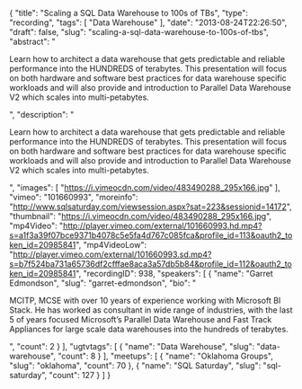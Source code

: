 {
  "title": "Scaling a SQL Data Warehouse to 100s of TBs",
  "type": "recording",
  "tags": [
    "Data Warehouse"
  ],
  "date": "2013-08-24T22:26:50",
  "draft": false,
  "slug": "scaling-a-sql-data-warehouse-to-100s-of-tbs",
  "abstract": "<p>Learn how to architect a data warehouse that gets predictable and reliable performance into the HUNDREDS of terabytes. This presentation will focus on both hardware and software best practices for data warehouse specific workloads and will also provide and introduction to Parallel Data Warehouse V2 which scales into multi-petabytes.</p>",
  "description": "<p>Learn how to architect a data warehouse that gets predictable and reliable performance into the HUNDREDS of terabytes. This presentation will focus on both hardware and software best practices for data warehouse specific workloads and will also provide and introduction to Parallel Data Warehouse V2 which scales into multi-petabytes.</p>",
  "images": [
    "https://i.vimeocdn.com/video/483490288_295x166.jpg"
  ],
  "vimeo": "101660993",
  "moreinfo": "http://www.sqlsaturday.com/viewsession.aspx?sat=223&sessionid=14172",
  "thumbnail": "https://i.vimeocdn.com/video/483490288_295x166.jpg",
  "mp4Video": "http://player.vimeo.com/external/101660993.hd.mp4?s=a1f3a39f07bce9371b4078c5e5fa4d767c085fca&profile_id=113&oauth2_token_id=20985841",
  "mp4VideoLow": "http://player.vimeo.com/external/101660993.sd.mp4?s=b7f524ba731a65736df2cfffae8aca3a57db5b84&profile_id=112&oauth2_token_id=20985841",
  "recordingID": 938,
  "speakers": [
    {
      "name": "Garret Edmondson",
      "slug": "garret-edmondson",
      "bio": "<p>MCITP, MCSE with over 10 years of experience working with Microsoft BI Stack. He has worked as consultant in wide range of industries, with the last 5 of years focused Microsoft’s Parallel Data Warehouse and Fast Track Appliances for large scale data warehouses into the hundreds of terabytes. </p>",
      "count": 2
    }
  ],
  "ugtvtags": [
    {
      "name": "Data Warehouse",
      "slug": "data-warehouse",
      "count": 8
    }
  ],
  "meetups": [
    {
      "name": "Oklahoma Groups",
      "slug": "oklahoma",
      "count": 70
    },
    {
      "name": "SQL Saturday",
      "slug": "sql-saturday",
      "count": 127
    }
  ]
}